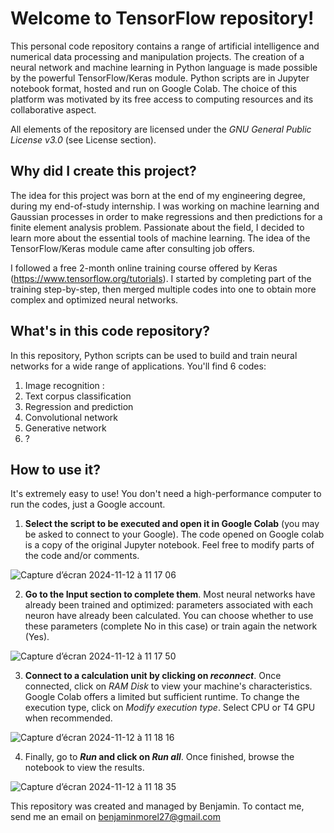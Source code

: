 # Welcome to TensorFlow repository!
This personal code repository contains a range of artificial intelligence and numerical data processing and manipulation projects. The creation of a neural network and machine learning in Python language is made possible by the powerful TensorFlow/Keras module. Python scripts are in Jupyter notebook format, hosted and run on Google Colab. The choice of this platform was motivated by its free access to computing resources and its collaborative aspect. 

All elements of the repository are licensed under the *GNU General Public License v3.0* (see License section). 

## Why did I create this project?
The idea for this project was born at the end of my engineering degree, during my end-of-study internship. I was working on machine learning and Gaussian processes in order to make regressions and then predictions for a finite element analysis problem. Passionate about the field, I decided to learn more about the essential tools of machine learning. The idea of the TensorFlow/Keras module came after consulting job offers. 

I followed a free 2-month online training course offered by Keras (https://www.tensorflow.org/tutorials). I started by completing part of the training step-by-step, then merged multiple codes into one to obtain more complex and optimized neural networks. 

## What's in this code repository?

In this repository, Python scripts can be used to build and train neural networks for a wide range of applications. You'll find 6 codes:
1. Image recognition : 
2. Text corpus classification
3. Regression and prediction
4. Convolutional network 
5. Generative network
6. ? 

## How to use it? 
It's extremely easy to use! You don't need a high-performance computer to run the codes, just a Google account. 

1. **Select the script to be executed and open it in Google Colab** (you may be asked to connect to your Google). The code opened on Google colab is a copy of the original Jupyter notebook. Feel free to modify parts of the code and/or comments.

![Capture d’écran 2024-11-12 à 11 17 06](https://github.com/user-attachments/assets/f587d0d0-b8d5-48f6-8f2f-3a8bff9c1252)

2. **Go to the Input section to complete them**. Most neural networks have already been trained and optimized: parameters associated with each neuron have already been calculated. You can choose whether to use these parameters (complete No in this case) or train again the network (Yes).

![Capture d’écran 2024-11-12 à 11 17 50](https://github.com/user-attachments/assets/9c351c50-f1a7-47d9-bd6e-e8b10db5e41b)

3. **Connect to a calculation unit by clicking on *reconnect***. Once connected, click on *RAM Disk* to view your machine's characteristics. Google Colab offers a limited but sufficient runtime. To change the execution type, click on *Modify execution type*. Select CPU or T4 GPU when recommended.

![Capture d’écran 2024-11-12 à 11 18 16](https://github.com/user-attachments/assets/dc202eaf-0691-4113-88ab-b8be96900b7f)

4. Finally, go to ***Run* and click on *Run all***. Once finished, browse the notebook to view the results.
   
![Capture d’écran 2024-11-12 à 11 18 35](https://github.com/user-attachments/assets/6019a3ff-937c-47be-b358-dad6b16f7772)

This repository was created and managed by Benjamin. To contact me, send me an email on benjaminmorel27@gmail.com 
